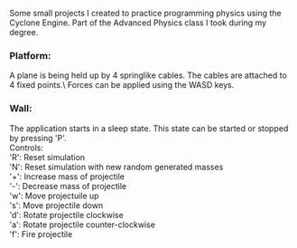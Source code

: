 Some small projects I created to practice programming physics using the Cyclone Engine. Part of the Advanced Physics class I took during my degree.


### Platform:
A plane is being held up by 4 springlike cables. The cables are attached to 4 fixed points.\ 
Forces can be applied using the WASD keys.

### Wall:
The application starts in a sleep state. This state can be started or stopped by pressing 'P'.\
	Controls:\
	'R': Reset simulation\
	'N': Reset simulation with new random generated masses\
	'+': Increase mass of projectile\
	'-': Decrease mass of projectile\
	'w': Move projectuile up\
	's': Move projectile down\
	'd': Rotate projectile clockwise\
	'a': Rotate projectile counter-clockwise\
	'f': Fire projectile
